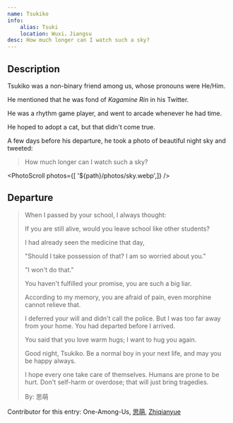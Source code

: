 ```yaml
---
name: Tsukiko
info:
    alias: Tsuki
    location: Wuxi，Jiangsu
desc: How much longer can I watch such a sky?
---
```


## Description

Tsukiko was a non-binary friend among us, whose pronouns were He/Him.

He mentioned that he was fond of *Kagamine Rin* in his Twitter.

He was a rhythm game player, and went to arcade whenever he had time.

He hoped to adopt a cat, but that didn't come true.

A few days before his departure, he took a photo of beautiful night sky and tweeted:

> How much longer can I watch such a sky?

<PhotoScroll photos={[ '${path}/photos/sky.webp',]} />  

## Departure

> When I passed by your school, I always thought:
>
> If you are still alive, would you leave school like other students?
>
> I had already seen the medicine that day,
>
> "Should I take possession of that? I am so worried about you."
>
> "I won't do that."
>
> You haven't fulfilled your promise, you are such a big liar.
> 
> According to my memory, you are afraid of pain, even morphine cannot relieve that.
> 
> I deferred your will and didn't call the police. But I was too far away from your home. You had departed before I arrived.
>
> You said that you love warm hugs; I want to hug you again.
> 
> Good night, Tsukiko. Be a normal boy in your next life, and may you be happy always.
>
> I hope every one take care of themselves. Humans are prone to be hurt. Don't self-harm or overdose; that will just bring tragedies.
>
> By: 思萌

Contributor for this entry: One-Among-Us, [思萌](https://twitter.com/mishengai), [Zhiqianyue](https://twitter.com/Zhiqianyue)
